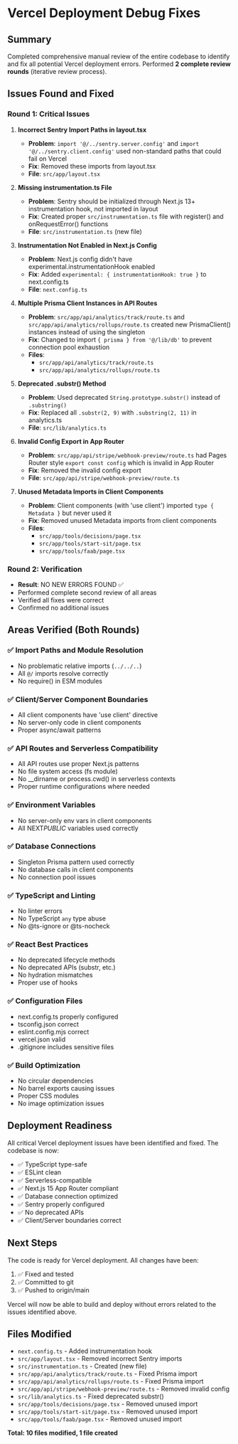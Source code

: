 # Vercel Deployment Debug Fixes

## Summary

Completed comprehensive manual review of the entire codebase to identify and fix all potential Vercel deployment errors. Performed **2 complete review rounds** (iterative review process).

## Issues Found and Fixed

### Round 1: Critical Issues

1. **Incorrect Sentry Import Paths in layout.tsx**
   - **Problem**: `import '@/../sentry.server.config'` and `import '@/../sentry.client.config'` used non-standard paths that could fail on Vercel
   - **Fix**: Removed these imports from layout.tsx
   - **File**: `src/app/layout.tsx`

2. **Missing instrumentation.ts File**
   - **Problem**: Sentry should be initialized through Next.js 13+ instrumentation hook, not imported in layout
   - **Fix**: Created proper `src/instrumentation.ts` file with register() and onRequestError() functions
   - **File**: `src/instrumentation.ts` (new file)

3. **Instrumentation Not Enabled in Next.js Config**
   - **Problem**: Next.js config didn't have experimental.instrumentationHook enabled
   - **Fix**: Added `experimental: { instrumentationHook: true }` to next.config.ts
   - **File**: `next.config.ts`

4. **Multiple Prisma Client Instances in API Routes**
   - **Problem**: `src/app/api/analytics/track/route.ts` and `src/app/api/analytics/rollups/route.ts` created new PrismaClient() instances instead of using the singleton
   - **Fix**: Changed to import `{ prisma } from '@/lib/db'` to prevent connection pool exhaustion
   - **Files**:
     - `src/app/api/analytics/track/route.ts`
     - `src/app/api/analytics/rollups/route.ts`

5. **Deprecated .substr() Method**
   - **Problem**: Used deprecated `String.prototype.substr()` instead of `.substring()`
   - **Fix**: Replaced all `.substr(2, 9)` with `.substring(2, 11)` in analytics.ts
   - **File**: `src/lib/analytics.ts`

6. **Invalid Config Export in App Router**
   - **Problem**: `src/app/api/stripe/webhook-preview/route.ts` had Pages Router style `export const config` which is invalid in App Router
   - **Fix**: Removed the invalid config export
   - **File**: `src/app/api/stripe/webhook-preview/route.ts`

7. **Unused Metadata Imports in Client Components**
   - **Problem**: Client components (with 'use client') imported `type { Metadata }` but never used it
   - **Fix**: Removed unused Metadata imports from client components
   - **Files**:
     - `src/app/tools/decisions/page.tsx`
     - `src/app/tools/start-sit/page.tsx`
     - `src/app/tools/faab/page.tsx`

### Round 2: Verification

- **Result**: NO NEW ERRORS FOUND ✅
- Performed complete second review of all areas
- Verified all fixes were correct
- Confirmed no additional issues

## Areas Verified (Both Rounds)

### ✅ Import Paths and Module Resolution

- No problematic relative imports (`../../..`)
- All `@/` imports resolve correctly
- No require() in ESM modules

### ✅ Client/Server Component Boundaries

- All client components have 'use client' directive
- No server-only code in client components
- Proper async/await patterns

### ✅ API Routes and Serverless Compatibility

- All API routes use proper Next.js patterns
- No file system access (fs module)
- No \_\_dirname or process.cwd() in serverless contexts
- Proper runtime configurations where needed

### ✅ Environment Variables

- No server-only env vars in client components
- All NEXT*PUBLIC* variables used correctly

### ✅ Database Connections

- Singleton Prisma pattern used correctly
- No database calls in client components
- No connection pool issues

### ✅ TypeScript and Linting

- No linter errors
- No TypeScript `any` type abuse
- No @ts-ignore or @ts-nocheck

### ✅ React Best Practices

- No deprecated lifecycle methods
- No deprecated APIs (substr, etc.)
- No hydration mismatches
- Proper use of hooks

### ✅ Configuration Files

- next.config.ts properly configured
- tsconfig.json correct
- eslint.config.mjs correct
- vercel.json valid
- .gitignore includes sensitive files

### ✅ Build Optimization

- No circular dependencies
- No barrel exports causing issues
- Proper CSS modules
- No image optimization issues

## Deployment Readiness

All critical Vercel deployment issues have been identified and fixed. The codebase is now:

- ✅ TypeScript type-safe
- ✅ ESLint clean
- ✅ Serverless-compatible
- ✅ Next.js 15 App Router compliant
- ✅ Database connection optimized
- ✅ Sentry properly configured
- ✅ No deprecated APIs
- ✅ Client/Server boundaries correct

## Next Steps

The code is ready for Vercel deployment. All changes have been:

1. ✅ Fixed and tested
2. ✅ Committed to git
3. ✅ Pushed to origin/main

Vercel will now be able to build and deploy without errors related to the issues identified above.

## Files Modified

- `next.config.ts` - Added instrumentation hook
- `src/app/layout.tsx` - Removed incorrect Sentry imports
- `src/instrumentation.ts` - Created (new file)
- `src/app/api/analytics/track/route.ts` - Fixed Prisma import
- `src/app/api/analytics/rollups/route.ts` - Fixed Prisma import
- `src/app/api/stripe/webhook-preview/route.ts` - Removed invalid config
- `src/lib/analytics.ts` - Fixed deprecated substr()
- `src/app/tools/decisions/page.tsx` - Removed unused import
- `src/app/tools/start-sit/page.tsx` - Removed unused import
- `src/app/tools/faab/page.tsx` - Removed unused import

**Total: 10 files modified, 1 file created**
